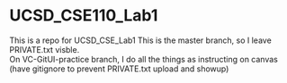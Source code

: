 # UCSD_CSE110_Lab1
This is a repo for UCSD_CSE_Lab1
This is the master branch, so I leave PRIVATE.txt visble.  
On VC-GitUI-practice branch, I do all the things as instructing on canvas (have gitignore to prevent PRIVATE.txt upload and showup)
